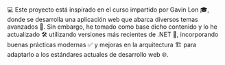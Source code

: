 💻 Este proyecto está inspirado en el curso impartido por Gavin Lon 🎓, donde se desarrolla una aplicación web que abarca diversos temas avanzados 🚀.
Sin embargo, he tomado como base dicho contenido y lo he actualizado 🛠️ utilizando versiones más recientes de .NET 🔄, incorporando buenas prácticas modernas ✅ y mejoras en la arquitectura 🏗️ para adaptarlo a los estándares actuales de desarrollo web 🌐.
